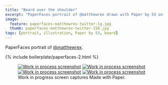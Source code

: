 ```yaml
---
title: "Beard over the shoulder"
excerpt: "PaperFaces portrait of @matthewrex drawn with Paper by 53 on an iPad."
image: 
  feature: paperfaces-matthewrex-twitter-lg.jpg
  thumb: paperfaces-matthewrex-twitter-150.jpg
tags: [portrait, illustration, Paper by 53, beard]
---
```


PaperFaces portrait of [@matthewrex](http://twitter.com/matthewrex).

{% include boilerplate/paperfaces-2.html %}

<figure class="third">
	<a href="{{ site.url }}/assets/images/paperfaces-matthewrex-process-1-lg.jpg"><img src="{{ site.url }}/assets/images/paperfaces-matthewrex-process-1-600.jpg" alt="Work in process screenshot"></a>
	<a href="{{ site.url }}/assets/images/paperfaces-matthewrex-process-2-lg.jpg"><img src="{{ site.url }}/assets/images/paperfaces-matthewrex-process-2-600.jpg" alt="Work in process screenshot"></a>
	<a href="{{ site.url }}/assets/images/paperfaces-matthewrex-process-3-lg.jpg"><img src="{{ site.url }}/assets/images/paperfaces-matthewrex-process-3-600.jpg" alt="Work in process screenshot"></a>
	<a href="{{ site.url }}/assets/images/paperfaces-matthewrex-process-4-lg.jpg"><img src="{{ site.url }}/assets/images/paperfaces-matthewrex-process-4-600.jpg" alt="Work in process screenshot"></a>
	<figcaption>Work in progress screen captures Made with Paper.</figcaption>
</figure>